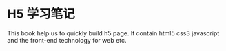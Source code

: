 H5 学习笔记
=======

This book help us to quickly build h5 page. It contain html5 css3 javascript and the front-end technology for web etc.
